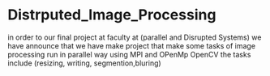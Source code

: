 # Distrputed_Image_Processing
in order to our final project at faculty at (parallel and Disrupted Systems) we have announce that we have make project that make some tasks of image processing run in parallel way using MPI and OPenMp OpenCV the tasks include (resizing, writing,  segmention,bluring)  
